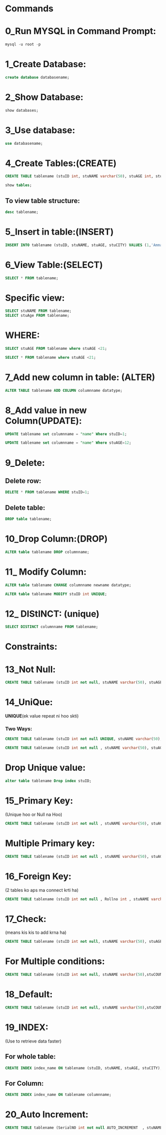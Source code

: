 # Commands
# 0_Run MYSQL in Command Prompt:
```sql
mysql -u root -p
```


# 1_Create Database:
```sql
create database databasename;
```
  
# 2_Show Database:
```sql
show databases;
```
  
# 3_Use database:
```sql
use databasename;
```

# 4_Create Tables:(CREATE)
```sql
CREATE TABLE tablename (stuID int, stuNAME varchar(50), stuAGE int, stuCITY varchar(50));
```
```sql
show tables;
```
## To view table structure:
```sql
desc tablename;
```
           

# 5_Insert in table:(INSERT)
```sql
INSERT INTO tablename (stuID, stuNAME, stuAGE, stuCITY) VALUES (1,'Ammar',20,'Hassanabdal');
```

# 6_View Table:(SELECT)
```sql
SELECT * FROM tablename;    
```  
# Specific view:
```sql
SELECT stuNAME FROM tablename;
SELECT stuAge FROM tablename;
```

# WHERE:
```sql
SELECT stuAGE FROM tablename where stuAGE <21;

SELECT * FROM tablename where stuAGE <21;
```

# 7_Add new column in table: (ALTER)
```sql
ALTER TABLE tablename ADD COLUMN columnname datatype;
```

# 8_Add value in new Column(UPDATE):
```sql
UPDATE tablename set columnname = "name" Where stuID=1;

UPDATE tablename set columnname = "name" Where stuAGE=12;
```

# 9_Delete:
## Delete row:
```sql
DELETE * FROM tablename WHERE stuID=1;
```
## Delete table: 
```sql
DROP table tablename;
```

# 10_Drop Column:(DROP)
```sql
ALTER table tablename DROP columnname;
```

# 11_ Modify Column:
```sql
ALTER table tablename CHANGE columnname newname datatype;

ALTER table tablename MODIFY stuID int UNIQUE;
```

# 12_ DIStINCT: (unique)
```sql
SELECT DISTINCT columnname FROM tablename;
```

# **Constraints:**
# 13_Not Null:
```sql
CREATE TABLE tablename (stuID int not null, stuNAME varchar(50), stuAGE int);
```

# 14_UniQue:
**UNIQUE**(ek value repeat ni hoo skti)
### Two Ways:
```sql
CREATE TABLE tablename (stuID int not null UNIQUE, stuNAME varchar(50), stuAGE int);
```
```sql
CREATE TABLE tablename (stuID int not null , stuNAME varchar(50), stuAGE int, UNIQUE(stuID));
```

# Drop Unique value:
```sql
alter table tablename Drop index stuID;
```

# 15_Primary Key:
(Unique hoo or Null na Hoo)
```sql
CREATE TABLE tablename (stuID int not null , stuNAME varchar(50), stuAGE int, PRIMARY KEY(stuID));
```

# Multiple Primary key:
```sql
CREATE TABLE tablename (stuID int not null , stuNAME varchar(50), stuAGE int not null, PRIMARY KEY(stuID,stuID));
```

# 16_Foreign Key:
(2 tables ko aps ma connect krti ha)
```sql
CREATE TABLE tablename (stuID int not null , Rollno int , stuNAME varchar(50), stuAGE int, PRIMARY KEY(stuID), Foreign Key(Rollno) REFRENCES name (stuID));
```

# 17_Check:
(means kis kis to add krna ha)
```sql
CREATE TABLE tablename (stuID int not null, stuNAME varchar(50), stuAGE int, CHECK (stuAGE >=18));
```

# For Multiple conditions:
```sql
CREATE TABLE tablename (stuID int not null, stuNAME varchar(50),stuCOUNTRY varchar(50), stuAGE int, CONSTRAINT CHK_tablename CHECK (stuAGE >=18 and stuCOUNTRY ='PAKISTAN'));
```

# 18_Default:
```sql
CREATE TABLE tablename (stuID int not null, stuNAME varchar(50),stuCOUNTRY varchar(50) DEFAULT 'PAKISTAN');
```

# 19_INDEX:
(Use to retrieve data faster)
## For whole table:
```sql
CREATE INDEX index_name ON tablename (stuID, stuNAME, stuAGE, stuCITY);
```

## For Column:
```sql
CREATE INDEX index_name ON tablename columnname;
```

# 20_Auto Increment:
```sql
CREATE TABLE tablename (SerialNO int not null AUTO_INCREMENT  , stuNAME varchar(50), stuAGE int, PRIMARY KEY(SerialNO));
```
